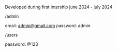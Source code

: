 Developed during first intership june 2024 - july 2024

/admin

 email: admin@gmail.com
 password: admin


/users

 password: <firstname>@123
